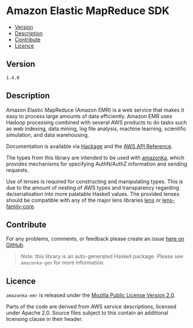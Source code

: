 # Amazon Elastic MapReduce SDK

* [Version](#version)
* [Description](#description)
* [Contribute](#contribute)
* [Licence](#licence)


## Version

`1.4.0`


## Description

Amazon Elastic MapReduce (Amazon EMR) is a web service that makes it
easy to process large amounts of data efficiently. Amazon EMR uses
Hadoop processing combined with several AWS products to do tasks such as
web indexing, data mining, log file analysis, machine learning,
scientific simulation, and data warehousing.

Documentation is available via [Hackage](http://hackage.haskell.org/package/amazonka-emr)
and the [AWS API Reference](https://aws.amazon.com/documentation/).

The types from this library are intended to be used with [amazonka](http://hackage.haskell.org/package/amazonka),
which provides mechanisms for specifying AuthN/AuthZ information and sending requests.

Use of lenses is required for constructing and manipulating types.
This is due to the amount of nesting of AWS types and transparency regarding
de/serialisation into more palatable Haskell values.
The provided lenses should be compatible with any of the major lens libraries
[lens](http://hackage.haskell.org/package/lens) or [lens-family-core](http://hackage.haskell.org/package/lens-family-core).

## Contribute

For any problems, comments, or feedback please create an issue [here on GitHub](https://github.com/brendanhay/amazonka/issues).

> _Note:_ this library is an auto-generated Haskell package. Please see `amazonka-gen` for more information.


## Licence

`amazonka-emr` is released under the [Mozilla Public License Version 2.0](http://www.mozilla.org/MPL/).

Parts of the code are derived from AWS service descriptions, licensed under Apache 2.0.
Source files subject to this contain an additional licensing clause in their header.
